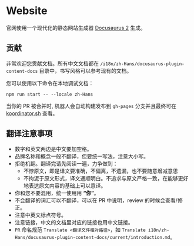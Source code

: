 # Website

官网使用一个现代化的静态网站生成器 [Docusaurus 2](https://docusaurus.io/) 生成。

## 贡献

非常欢迎您贡献文档。所有中文文档都在 `/i18n/zh-Hans/docusaurus-plugin-content-docs` 目录中，书写风格可以参考现有的文档。

您可以使用以下命令在本地调试文档：
```
npm run start -- --locale zh-Hans
```

当你的 PR 被合并时, 机器人会自动构建发布到 `gh-pages` 分支并且最终可在 [koordinator.sh](https://koordinator.sh) 查看。

## 翻译注意事项

- 数字和英文两边是中文要加空格。
- 品牌名称和概念一般不翻译，但要统一写法，注意大小写。
- 拒绝机翻。翻译完请先阅读一遍，力争做到：
    - 不悖原文，即是译文要准确，不偏离，不遗漏，也不要随意增减意思
    - 不拘泥于原文形式，译文通顺明白。不追求与原文严格一致，在能够更好地表达原文内容的基础上可以意译。
- 你和您不要混用，统一使用用 **“你”**。
- 不会翻译的词汇可以不翻译，可以在 PR 中说明，review 的时候会查看/修正。
- 注意中英文标点符号。
- 注意链接，中文的文档里对应的链接也用中文链接。
- `PR` 命名规范 `Translate <翻译文件相对路径>`，如 `Translate i18n/zh-Hans/docusaurus-plugin-content-docs/current/introduction.md`。